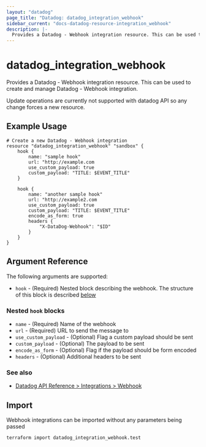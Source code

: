 ```yaml
---
layout: "datadog"
page_title: "Datadog: datadog_integration_webhook"
sidebar_current: "docs-datadog-resource-integration_webhook"
description: |-
  Provides a Datadog - Webhook integration resource. This can be used to create and manage the integrations.
---
```


# datadog_integration_webhook

Provides a Datadog - Webhook integration resource. This can be used to create and manage Datadog - Webhook integration.

Update operations are currently not supported with datadog API so any change forces a new resource.

## Example Usage

```hcl
# Create a new Datadog - Webhook integration
resource "datadog_integration_webhook" "sandbox" {
    hook {
        name: "sample hook"
        url: "http://example.com
        use_custom_payload: true
        custom_payload: "TITLE: $EVENT_TITLE"
    }

    hook {
        name: "another sample hook"
        url: "http://example2.com
        use_custom_payload: true
        custom_payload: "TITLE: $EVENT_TITLE"
        encode_as_form: true
        headers {
            "X-DataDog-Webhook": "$ID"
        }
    }
}
```

## Argument Reference

The following arguments are supported:

* `hook` - (Required) Nested block describing the webhook. The structure of this block is described [below](integration_webhook.html#nested-hook-blocks)

### Nested `hook` blocks

* `name` - (Required) Name of the webhook
* `url` - (Required) URL to send the message to
* `use_custom_payload` - (Optional) Flag a custom payload should be sent
* `custom_payload` - (Optional) The payload to be sent
* `encode_as_form` - (Optional) Flag if the payload should be form encoded
* `headers` - (Optional) Additional headers to be sent

### See also
* [Datadog API Reference > Integrations > Webhook](https://docs.datadoghq.com/api/?lang=bash#integration-webhooks)

## Import

Webhook integrations can be imported without any parameters being passed

```
terraform import datadog_integration_webhook.test 
```
